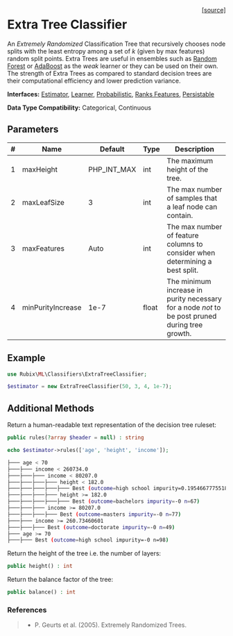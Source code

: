 <span style="float:right;"><a href="https://github.com/RubixML/ML/blob/master/src/Classifiers/ExtraTreeClassifier.php">[source]</a></span>

# Extra Tree Classifier
An *Extremely Randomized* Classification Tree that recursively chooses node splits with the least entropy among a set of *k* (given by max features) random split points. Extra Trees are useful in ensembles such as [Random Forest](random-forest.md) or [AdaBoost](adaboost.md) as the *weak* learner or they can be used on their own. The strength of Extra Trees as compared to standard decision trees are their computational efficiency and lower prediction variance.

**Interfaces:** [Estimator](../estimator.md), [Learner](../learner.md), [Probabilistic](../probabilistic.md), [Ranks Features](../ranks-features.md), [Persistable](../persistable.md)

**Data Type Compatibility:** Categorical, Continuous

## Parameters
| # | Name | Default | Type | Description |
|---|---|---|---|---|
| 1 | maxHeight | PHP_INT_MAX | int | The maximum height of the tree. |
| 2 | maxLeafSize | 3 | int | The max number of samples that a leaf node can contain. |
| 3 | maxFeatures | Auto | int | The max number of feature columns to consider when determining a best split. |
| 4 | minPurityIncrease | 1e-7 | float | The minimum increase in purity necessary for a node *not* to be post pruned during tree growth. |

## Example
```php
use Rubix\ML\Classifiers\ExtraTreeClassifier;

$estimator = new ExtraTreeClassifier(50, 3, 4, 1e-7);
```

## Additional Methods
Return a human-readable text representation of the decision tree ruleset:
```php
public rules(?array $header = null) : string
```

```php
echo $estimator->rules(['age', 'height', 'income']);
```

```sh
├─── age < 70
├───├─── income < 260734.0
├───├───├─── income < 80207.0
├───├───├───├─── height < 182.0
├───├───├───├───├─── Best (outcome=high school impurity=0.19546677755182 n=9)
├───├───├───├─── height >= 182.0
├───├───├───├───├─── Best (outcome=bachelors impurity=-0 n=67)
├───├───├─── income >= 80207.0
├───├───├───├─── Best (outcome=masters impurity=-0 n=77)
├───├─── income >= 260.73460601
├───├───├─── Best (outcome=doctorate impurity=-0 n=49)
├─── age >= 70
├───├─── Best (outcome=high school impurity=-0 n=98)
```

Return the height of the tree i.e. the number of layers:
```php
public height() : int
```

Return the balance factor of the tree:
```php
public balance() : int
```

### References
>- P. Geurts et al. (2005). Extremely Randomized Trees.
